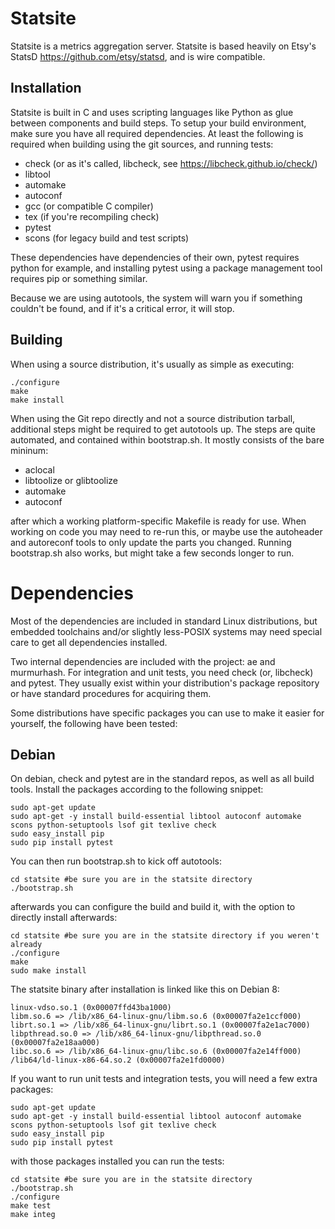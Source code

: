 Statsite
========

Statsite is a metrics aggregation server. Statsite is based heavily
on Etsy's StatsD <https://github.com/etsy/statsd>, and is wire compatible.

Installation
------------

Statsite is built in C and uses scripting languages like Python as glue between
components and build steps. To setup your build environment, make sure you
have all required dependencies. At least the following is required when building
using the git sources, and running tests:

- check (or as it's called, libcheck, see https://libcheck.github.io/check/)
- libtool
- automake
- autoconf
- gcc (or compatible C compiler)
- tex (if you're recompiling check)
- pytest
- scons (for legacy build and test scripts)

These dependencies have dependencies of their own, pytest requires python for
example, and installing pytest using a package management tool requires pip or
something similar.

Because we are using autotools, the system will warn you if something couldn't be
found, and if it's a critical error, it will stop.

Building
--------

When using a source distribution, it's usually as simple as executing:

~~~~
./configure
make
make install
~~~~

When using the Git repo directly and not a source distribution tarball, additional
steps might be required to get autotools up. The steps are quite automated,
and contained within bootstrap.sh. It mostly consists of the bare mininum:

- aclocal
- libtoolize or glibtoolize
- automake
- autoconf

after which a working platform-specific Makefile is ready for use. When working on
code you may need to re-run this, or maybe use the autoheader and autoreconf tools
to only update the parts you changed. Running bootstrap.sh also works, but might take
a few seconds longer to run.


Dependencies
============

Most of the dependencies are included in standard Linux distributions,
but embedded toolchains and/or slightly less-POSIX systems may need special care
to get all dependencies installed.

Two internal dependencies are included with the project: ae and murmurhash.
For integration and unit tests, you need check (or, libcheck) and pytest. They
usually exist within your distribution's package repository or have standard
procedures for acquiring them.

Some distributions have specific packages you can use to make it easier for yourself,
the following have been tested:

Debian
------

On debian, check and pytest are in the standard repos, as well as all build tools.
Install the packages according to the following snippet:

~~~~
sudo apt-get update
sudo apt-get -y install build-essential libtool autoconf automake scons python-setuptools lsof git texlive check
sudo easy_install pip
sudo pip install pytest
~~~~

You can then run bootstrap.sh to kick off autotools:
~~~~
cd statsite #be sure you are in the statsite directory
./bootstrap.sh
~~~~

afterwards you can configure the build and build it, with the option to directly install afterwards:
~~~~
cd statsite #be sure you are in the statsite directory if you weren't already
./configure
make
sudo make install
~~~~

The statsite binary after installation is linked like this on Debian 8:
~~~~
linux-vdso.so.1 (0x00007ffd43ba1000)
libm.so.6 => /lib/x86_64-linux-gnu/libm.so.6 (0x00007fa2e1ccf000)
librt.so.1 => /lib/x86_64-linux-gnu/librt.so.1 (0x00007fa2e1ac7000)
libpthread.so.0 => /lib/x86_64-linux-gnu/libpthread.so.0 (0x00007fa2e18aa000)
libc.so.6 => /lib/x86_64-linux-gnu/libc.so.6 (0x00007fa2e14ff000)
/lib64/ld-linux-x86-64.so.2 (0x00007fa2e1fd0000)
~~~~

If you want to run unit tests and integration tests, you will need a few extra packages:

~~~~
sudo apt-get update
sudo apt-get -y install build-essential libtool autoconf automake scons python-setuptools lsof git texlive check
sudo easy_install pip
sudo pip install pytest
~~~~

with those packages installed you can run the tests:
~~~~
cd statsite #be sure you are in the statsite directory
./bootstrap.sh
./configure
make test
make integ
~~~~
